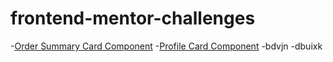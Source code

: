 # frontend-mentor-challenges
-[Order Summary Card Component](https://uday-kiran77.github.io/frontend-mentor-challenges/order-summary-card/)
-[Profile Card Component](https://uday-kiran77.github.io/frontend-mentor-challenges/profile-card-component/)
-bdvjn
-dbuixk
